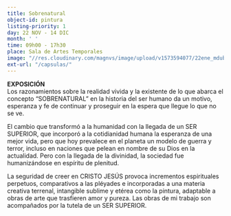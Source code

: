 ```yaml
---
title: Sobrenatural
object-id: pintura
listing-priority: 1
day: 22 NOV - 14 DIC
month: ' '
time: 09h00 - 17h30
place: Sala de Artes Temporales
image: "//res.cloudinary.com/magnvs/image/upload/v1573594077/22ene_mdubmk.jpg"
ext-url: "/capsulas/"
---
```

**EXPOSICIÓN**  
Los razonamientos sobre la realidad vivida y la existente de lo que abarca el concepto “SOBRENATURAL” en la historia del ser humano da un motivo, esperanza y fe de continuar y proseguir en la espera que llegue lo que no se ve.

El cambio que transformó a la humanidad con la llegada de un SER SUPERIOR, que incorporó a la cotidianidad humana la esperanza de una mejor vida, pero que hoy prevalece en el planeta un modelo de guerra y terror, incluso en naciones que pelean en nombre de su Dios en la actualidad. Pero con la llegada de la divinidad, la sociedad fue humanizándose en espíritu de plenitud.

La seguridad de creer en CRISTO JESÚS provoca incrementos espirituales perpetuos, comparativos a las pléyades e incorporadas a una materia creativa terrenal, intangible sublime y etérea como la pintura, adaptable a obras de arte que trasfieren amor y pureza. Las obras de mi trabajo son acompañados por la tutela de un SER SUPERIOR.
